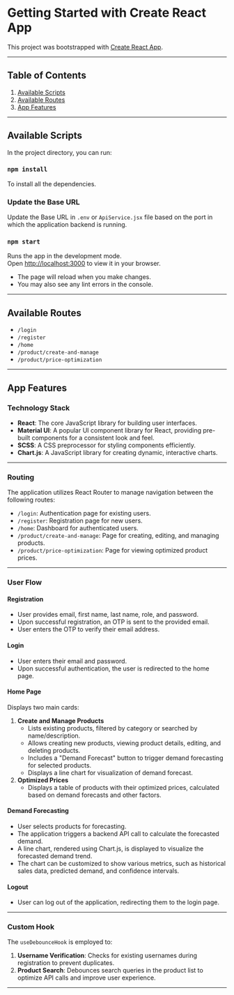 # Getting Started with Create React App

This project was bootstrapped with [Create React App](https://github.com/facebook/create-react-app).

---

## **Table of Contents**

1. [Available Scripts](#available-scripts)
2. [Available Routes](#available-routes)
3. [App Features](#app-features)

---

## **Available Scripts**

In the project directory, you can run:

### `npm install`

To install all the dependencies.

### Update the Base URL

Update the Base URL in `.env` or `ApiService.jsx` file based on the port in which the application backend is running.

### `npm start`

Runs the app in the development mode.  
Open [http://localhost:3000](http://localhost:3000) to view it in your browser.

- The page will reload when you make changes.
- You may also see any lint errors in the console.

---

## **Available Routes**

- `/login`
- `/register`
- `/home`
- `/product/create-and-manage`
- `/product/price-optimization`

---

## **App Features**

### **Technology Stack**

- **React**: The core JavaScript library for building user interfaces.
- **Material UI**: A popular UI component library for React, providing pre-built components for a consistent look and feel.
- **SCSS**: A CSS preprocessor for styling components efficiently.
- **Chart.js**: A JavaScript library for creating dynamic, interactive charts.

---

### **Routing**

The application utilizes React Router to manage navigation between the following routes:

- `/login`: Authentication page for existing users.
- `/register`: Registration page for new users.
- `/home`: Dashboard for authenticated users.
- `/product/create-and-manage`: Page for creating, editing, and managing products.
- `/product/price-optimization`: Page for viewing optimized product prices.

---

### **User Flow**

#### **Registration**

- User provides email, first name, last name, role, and password.
- Upon successful registration, an OTP is sent to the provided email.
- User enters the OTP to verify their email address.

#### **Login**

- User enters their email and password.
- Upon successful authentication, the user is redirected to the home page.

#### **Home Page**

Displays two main cards:

1. **Create and Manage Products**
   - Lists existing products, filtered by category or searched by name/description.
   - Allows creating new products, viewing product details, editing, and deleting products.
   - Includes a "Demand Forecast" button to trigger demand forecasting for selected products.
   - Displays a line chart for visualization of demand forecast.
2. **Optimized Prices**
   - Displays a table of products with their optimized prices, calculated based on demand forecasts and other factors.

#### **Demand Forecasting**

- User selects products for forecasting.
- The application triggers a backend API call to calculate the forecasted demand.
- A line chart, rendered using Chart.js, is displayed to visualize the forecasted demand trend.
- The chart can be customized to show various metrics, such as historical sales data, predicted demand, and confidence intervals.

#### **Logout**

- User can log out of the application, redirecting them to the login page.

---

### **Custom Hook**

The `useDebounceHook` is employed to:

1. **Username Verification**: Checks for existing usernames during registration to prevent duplicates.
2. **Product Search**: Debounces search queries in the product list to optimize API calls and improve user experience.

---
